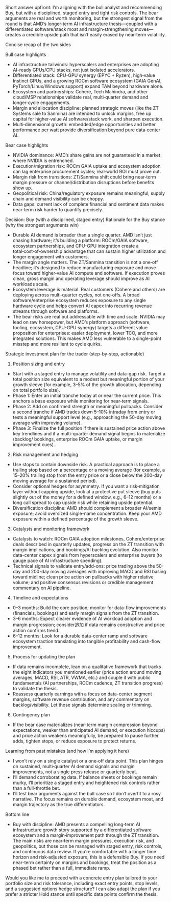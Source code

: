 Short answer upfront: I’m aligning with the bull analyst and recommending Buy, but with a disciplined, staged entry and tight risk controls. The bear arguments are real and worth monitoring, but the strongest signal from the round is that AMD’s longer‑term AI infrastructure thesis—coupled with a differentiated software/stack moat and margin‑strengthening moves—creates a credible upside path that isn’t easily erased by near‑term volatility.

Concise recap of the two sides

Bull case highlights
- AI infrastructure tailwinds: hyperscalers and enterprises are adopting AI-ready GPUs/CPU stacks, not just isolated accelerators.
- Differentiated stack: CPU-GPU synergy (EPYC + Ryzen), high‑value Instinct GPUs, and a growing ROCm software ecosystem (GAIA GenAI, PyTorch/Linux/Windows support) expand TAM beyond hardware alone.
- Ecosystem and partnerships: Cohere, Tech Mahindra, and other cloud/MSP relationships validate real, multi‑quarter demand and longer‑cycle engagements.
- Margin and allocation discipline: planned strategic moves (like the ZT Systems sale to Sanmina) are intended to unlock margins, free up capital for higher‑value AI software/stack work, and sharpen execution.
- Multi‑dimensional growth: embedded/edge opportunities and better performance per watt provide diversification beyond pure data‑center AI.

Bear case highlights
- NVIDIA dominance: AMD’s share gains are not guaranteed in a market where NVIDIA is entrenched.
- Execution/migration risk: ROCm GAIA uptake and ecosystem adoption can lag enterprise procurement cycles; real‑world ROI must prove out.
- Margin risk from transitions: ZT/Sanmina shift could bring near‑term margin pressure or channel/distribution disruptions before benefits show up.
- Geopolitical risk: China/regulatory exposure remains meaningful; supply chain and demand visibility can be choppy.
- Data gaps: current lack of complete financial and sentiment data makes near‑term risk harder to quantify precisely.

Decision: Buy (with a disciplined, staged entry)
Rationale for the Buy stance (why the strongest arguments win)
- Durable AI demand is broader than a single quarter. AMD isn’t just chasing hardware; it’s building a platform: ROCm/GAIA software, ecosystem partnerships, and CPU-GPU integration create a total‑cost‑of‑ownership advantage that can sustain higher utilization and longer engagement with customers.
- The margin angle matters. The ZT/Sanmina transition is not a one‑off headline; it’s designed to reduce manufacturing exposure and move focus toward higher‑value AI compute and software. If execution proves clean, gross margin and operating leverage should improve as AI workloads scale.
- Ecosystem leverage is material. Real customers (Cohere and others) are deploying across multi‑quarter cycles, not one‑offs. A broad software/enterprise ecosystem reduces exposure to any single hardware cycle and helps convert AI capex into recurring revenue streams through software and platforms.
- The bear risks are real but addressable with time and scale. NVIDIA may lead on raw horsepower, but AMD’s platform approach (software, tooling, ecosystem, CPU-GPU synergy) targets a different value proposition for enterprises: easier deployment, lower TCO, and more integrated solutions. This makes AMD less vulnerable to a single-point misstep and more resilient to cycle quirks.

Strategic investment plan for the trader (step-by-step, actionable)

1) Position sizing and entry
- Start with a staged entry to manage volatility and data-gap risk. Target a total position size equivalent to a modest but meaningful portion of your growth sleeve (for example, 3–5% of the growth allocation, depending on total portfolio size).
- Phase 1: Enter an initial tranche today at or near the current price. This anchors a base exposure while monitoring for near‑term signals.
- Phase 2: Add on confirmed strength or meaningful pullbacks. Consider a second tranche if AMD trades down 5–10% intraday from entry or tests a meaningful support level (e.g., approaching the 50-day moving average with improving volume).
- Phase 3: Finalize the full position if there is sustained price action above key trendlines and if a multi-quarter demand signal begins to materialize (backlog/ bookings, enterprise ROCm GAIA uptake, or margin improvement cues).

2) Risk management and hedging
- Use stops to contain downside risk. A practical approach is to place a trailing stop based on a percentage or a moving average (for example, a 15–20% trailing stop from the entry price or a close below the 200-day moving average for a sustained period).
- Consider optional hedges for asymmetry. If you want a risk‑mitigation layer without capping upside, look at a protective put sleeve (buy puts slightly out of the money for a defined window, e.g., 6–12 months) or a long call spread to cap upside risk while retaining upside potential.
- Diversification discipline: AMD should complement a broader AI/semis exposure; avoid oversized single-name concentration. Keep your AMD exposure within a defined percentage of the growth sleeve.

3) Catalysts and monitoring framework
- Catalysts to watch: ROCm GAIA adoption milestones, Cohere/enterprise deals described in quarterly updates, progress on the ZT transition with margin implications, and bookings/AI backlog evolution. Also monitor data-center capex signals from hyperscalers and enterprise buyers (to gauge pace of AI infrastructure spending).
- Technical signals to validate entry/add-ons: price trading above the 50-day and 200-day moving averages with improving MACD and RSI basing toward midline; clean price action on pullbacks with higher relative volume; and positive consensus revisions or credible management commentary on AI pipeline.

4) Timeline and expectations
- 0–3 months: Build the core position; monitor for data-flow improvements (financials, bookings) and early margin signals from the ZT transition.
- 3–6 months: Expect clearer evidence of AI workload adoption and margin progression; consider追加 if data remains constructive and price action confirms trend.
- 6–12 months: Look for a durable data-center ramp and software ecosystem traction translating into tangible profitability and cash-flow improvement.

5) Process for updating the plan
- If data remains incomplete, lean on a qualitative framework that tracks the eight indicators you mentioned earlier (price action around moving averages, MACD, RSI, ATR, VWMA, etc.) and couple it with public fundamentals (AI partnerships, ROCm cadence, ZT transition progress) to validate the thesis.
- Reassess quarterly earnings with a focus on data-center segment margins, software revenue contribution, and any commentary on backlog/visibility. Let those signals determine scaling or trimming.

6) Contingency plan
- If the bear case materializes (near-term margin compression beyond expectations, weaker than anticipated AI demand, or execution hiccups) and price action weakens meaningfully, be prepared to pause further adds, tighten stops, or reduce exposure to protect returns.

Learning from past mistakes (and how I’m applying it here)
- I won’t rely on a single catalyst or a one‑off data point. This plan hinges on sustained, multi‑quarter AI demand signals and margin improvements, not a single press release or quarterly beat.
- I’ll demand corroborating data. If balance sheets or bookings remain murky, I’ll prioritize a staged entry and heightened risk controls rather than a full-throttle bet.
- I’ll test bear arguments against the bull case so I don’t overfit to a rosy narrative. The focus remains on durable demand, ecosystem moat, and margin trajectory as the true differentiators.

Bottom line
- Buy with discipline: AMD presents a compelling long‑term AI infrastructure growth story supported by a differentiated software ecosystem and a margin‑improvement path through the ZT transition. The main risks are near‑term margin pressures, execution risk, and geopolitics, but those can be managed with staged entry, risk controls, and continuous data review. If you’re comfortable with a longer time horizon and risk‑adjusted exposure, this is a defensible Buy. If you need near-term certainty on margins and bookings, treat the position as a phased bet rather than a full, immediate ramp.

Would you like me to proceed with a concrete entry plan tailored to your portfolio size and risk tolerance, including exact entry points, stop levels, and a suggested options hedge structure? I can also adapt the plan if you prefer a stricter Hold stance until specific data points confirm the thesis.